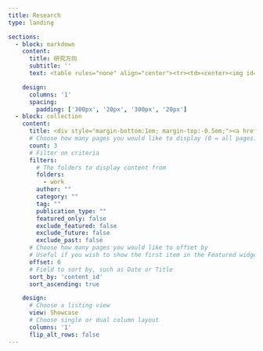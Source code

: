 ```yaml
---
title: Research
type: landing

sections:
  - block: markdown
    content:
      title: 研究方向
      subtitle: ''
      text: <table rules="none" align="center"><tr><td><center><img id="img" class="qqq"  src="./fangxiang/fl.png" width="250%" /><br/><font color="AAAAAA">研究方向1</font></center></td><td><center><img src="./fangxiang/kg.png" width="250%" ><br/><font color="AAAAAA">研究方向2</font></center></td><td><center><img src="./fangxiang/ktd.png" width="250%" /><br/><font color="AAAAAA">研究方向3</font></center></td><td><center><img src="./fangxiang/v2x.png" width="250%" /><br/><font color="AAAAAA">研究方向4</font></center></tr></table><script type="text/javascript"> var img = document.getElementById('img'); function bigger(){ img.style.width = '3780px'; img.style.height = '4536px'; img.style.marginTop = "-50px"; img.style.marginLeft = "-50px"; }  function smaller(){ img.style.width = '300px';  img.style.height = '300px'; img.style.marginTop = "0px"; img.style.marginLeft = "0px"; } </script>

    design:
      columns: '1'
      spacing:
        padding: ['300px', '20px', '300px', '20px']
  - block: collection
    content:
      title: <div style="margin-bottom:1em; margin-top:-0.5em;"><a href="../work/" style="color:black; text-decoration:inherit;">科研成果</a></div>
      # Choose how many pages you would like to display (0 = all pages)
      count: 3
      # Filter on criteria
      filters:
        # The folders to display content from
        folders:
          - work
        author: ""
        category: ""
        tag: ""
        publication_type: ""
        featured_only: false
        exclude_featured: false
        exclude_future: false
        exclude_past: false
      # Choose how many pages you would like to offset by
      # Useful if you wish to show the first item in the Featured widget
      offset: 0
      # Field to sort by, such as Date or Title
      sort_by: 'content_id'
      sort_ascending: true

    design:
      # Choose a listing view
      view: Showcase
      # Choose single or dual column layout
      columns: '1'
      flip_alt_rows: false
---
```

